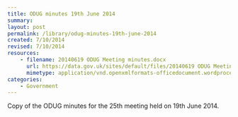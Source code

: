 ```yaml
---
title: ODUG minutes 19th June 2014
summary: 
layout: post
permalink: /library/odug-minutes-19th-june-2014
created: 7/10/2014
revised: 7/10/2014
resources:
    - filename: 20140619 ODUG Meeting minutes.docx
      url: https://data.gov.uk/sites/default/files/20140619 ODUG Meeting minutes.docx
      mimetype: application/vnd.openxmlformats-officedocument.wordprocessingml.document
categories:
    - Government
---
```


<p>Copy of the ODUG minutes for the 25th meeting held on 19th June 2014.</p>
